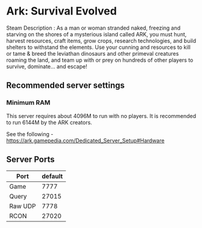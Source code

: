 # Ark: Survival Evolved
Steam Description :
As a man or woman stranded naked, freezing and starving on the shores of a mysterious island called ARK, you must hunt, harvest resources, craft items, grow crops, research technologies, and build shelters to withstand the elements. Use your cunning and resources to kill or tame & breed the leviathan dinosaurs and other primeval creatures roaming the land, and team up with or prey on hundreds of other players to survive, dominate... and escape!

## Recommended server settings
### Minimum RAM
This server requires about 4096M to run with no players. It is recommended to run 6144M by the ARK creators.

See the following - https://ark.gamepedia.com/Dedicated_Server_Setup#Hardware

## Server Ports

| Port  | default |
|-------|---------|
| Game  | 7777   |
| Query | 27015   |
| Raw UDP  | 7778   |
| RCON  | 27020   |
